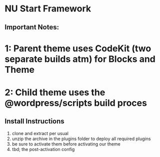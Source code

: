 # NU Start Framework


## Important Notes:
# 1: Parent theme uses CodeKit (two separate builds atm) for Blocks and Theme
# 2: Child theme uses the @wordpress/scripts build proces

## Install Instructions
1. clone and extract per usual
2. unzip the archive in the plugins folder to deploy all required plugins
3. be sure to activate them before activating our theme
4. tbd; the post-activation config